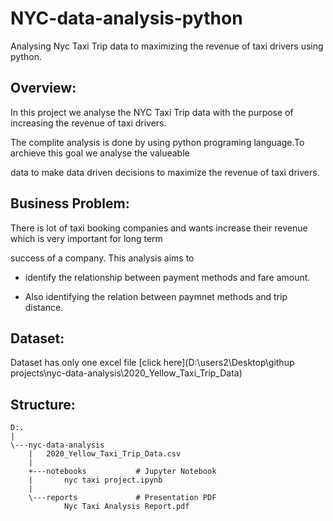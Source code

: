 # NYC-data-analysis-python
Analysing Nyc Taxi Trip data to maximizing the revenue of taxi drivers using python.

## Overview:
In this project we analyse the NYC Taxi Trip data with the purpose of increasing the revenue of taxi drivers.

The complite analysis is done by using python programing language.To archieve this goal we analyse the valueable

data to make data driven decisions to maximize the revenue of taxi drivers.

## Business Problem:
There is lot of taxi booking companies and wants increase their revenue which is very important for long term

success of a company. This analysis aims to 

- identify the relationship between payment methods and fare amount.

- Also identifying the relation between paymnet methods and trip distance.

## Dataset:
Dataset has only one excel file [click here](D:\users2\Desktop\githup projects\nyc-data-analysis\2020_Yellow_Taxi_Trip_Data)











## Structure:
```
D:.
|   
\---nyc-data-analysis
    |   2020_Yellow_Taxi_Trip_Data.csv
    |   
    +---notebooks			# Jupyter Notebook
    |       nyc taxi project.ipynb
    |       
    \---reports				# Presentation PDF
            Nyc Taxi Analysis Report.pdf
 

